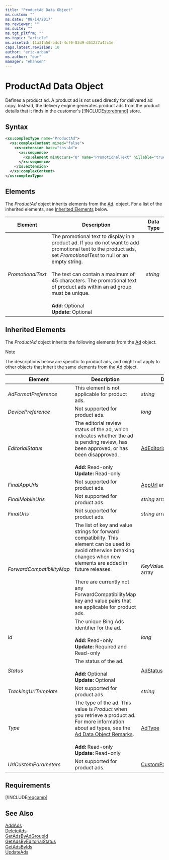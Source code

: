 ```yaml
---
title: "ProductAd Data Object"
ms.custom: ""
ms.date: "08/14/2017"
ms.reviewer: ""
ms.suite: ""
ms.tgt_pltfrm: ""
ms.topic: "article"
ms.assetid: 11a31a5d-bdc1-4cf0-83d9-d51237a42c1e
caps.latest.revision: 10
author: "eric-urban"
ms.author: "eur"
manager: "ehansen"
---
```

# ProductAd Data Object
Defines a product ad. A product ad is not used directly for delivered ad copy.  Instead, the delivery engine generates product ads from the product details that it finds in the customer's [!INCLUDE[storebrand](../campaign-api/includes/storebrand.md)] store.

## Syntax

```xml
<xs:complexType name="ProductAd">
  <xs:complexContent mixed="false">
    <xs:extension base="tns:Ad">
      <xs:sequence>
        <xs:element minOccurs="0" name="PromotionalText" nillable="true" type="xs:string" />
      </xs:sequence>
    </xs:extension>
  </xs:complexContent>
</xs:complexType>
```

## <a name="Elements"></a>Elements
The *ProductAd* object inherits elements from the [Ad](../campaign-api/ad-data-object.md). object. For a list of the inherited elements, see [Inherited Elements](#inheritedelements) below.

|Element|Description|Data Type|
|-----------|---------------|-------------|
|*PromotionalText*|The promotional text to display in a product ad. If you do not want to add promotional text to the product ads, set *PromotionalText* to null or an empty string.<br /><br />The text can contain a maximum of 45 characters. The promotional text of product ads within an ad group must be unique.<br /><br />**Add:** Optional<br/>**Update:** Optional|*string*|
  
## <a name="InheritedElements"></a>Inherited Elements
The *ProductAd* object inherits the following elements from the [Ad](../campaign-api/ad-data-object.md) object. 

> [!NOTE]
> The descriptions below are specific to product ads, and might not apply to other objects that inherit the same elements from the [Ad](../campaign-api/ad-data-object.md) object.

|Element|Description|Data Type|
|-----------|---------------|-------------|
|*AdFormatPreference*|This element is not applicable for product ads.|*string*|
|*DevicePreference*|Not supported for product ads.|*long*|
|*EditorialStatus*|The editorial review status of the ad, which indicates whether the ad is pending review, has been approved, or has been disapproved.<br /><br />**Add:** Read-only<br/>**Update:** Read-only|[AdEditorialStatus](../campaign-api/adeditorialstatus-value-set.md)|
|*FinalAppUrls*|Not supported for product ads.|[AppUrl](../campaign-api/appurl-data-object.md) array|
|*FinalMobileUrls*|Not supported for product ads.|*string* array|
|*FinalUrls*|Not supported for product ads.|*string* array|
|*ForwardCompatibilityMap*|The list of key and value strings for forward compatibility. This element can be used to avoid otherwise breaking changes when new elements are added in future releases.<br /><br />There are currently not any ForwardCompatibilityMap key and value pairs that are applicable for product ads.|*KeyValuePairOfstringstring* array|
|*Id*|The unique Bing Ads identifier for the ad.<br /><br />**Add:** Read-only<br/>**Update:** Required and Read-only|*long*|
|*Status*|The status of the ad.<br /><br />**Add:** Optional<br/>**Update:** Optional|[AdStatus](../campaign-api/adstatus-value-set.md)|
|*TrackingUrlTemplate*|Not supported for product ads.|*string*|
|*Type*|The type of the ad. This value is *Product* when you retrieve a product ad. For more information about ad types, see the [Ad Data Object Remarks](../campaign-api/ad-data-object.md#remarks).<br /><br />**Add:** Read-only<br/>**Update:** Read-only|[AdType](../campaign-api/adtype-value-set.md)|
|*UrlCustomParameters*|Not supported for product ads.|[CustomParameters](../campaign-api/customparameters-data-object.md)|


## Requirements
[!INCLUDE[reqcamp](../campaign-api/includes/reqcamp.md)]
## See Also
[AddAds](../campaign-api/addads-service-operation.md)  
[DeleteAds](../campaign-api/deleteads-service-operation.md)  
[GetAdsByAdGroupId](../campaign-api/getadsbyadgroupid-service-operation.md)  
[GetAdsByEditorialStatus](../campaign-api/getadsbyeditorialstatus-service-operation.md)  
[GetAdsByIds](../campaign-api/getadsbyids-service-operation.md)  
[UpdateAds](../campaign-api/updateads-service-operation.md)  

